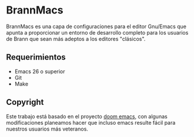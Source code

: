 # BrannMacs

BrannMacs es una capa de configuraciones para el editor Gnu/Emacs que apunta a
proporcionar un entorno de desarrollo completo para los usuarios de Brann que
sean más adeptos a los editores "clásicos".

## Requerimientos
* Emacs 26 o superior
* Git
* Make

## Copyright

Este trabajo está basado en el proyecto [doom
emacs](https://github.com/hlissner/doom-emacs/tree/develop), con algunas
modificaciones planeamos hacer que incluso emacs resulte fácil para nuestros
usuarios más veteranos.
